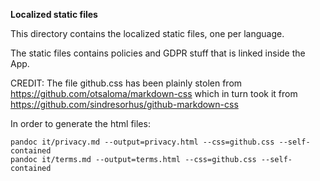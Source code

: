 **Localized static files**

This directory contains the localized static files, one per language.

The static files contains policies and GDPR stuff that is linked inside the App.

CREDIT: The file github.css has been plainly stolen from https://github.com/otsaloma/markdown-css which in turn took it from https://github.com/sindresorhus/github-markdown-css


In order to generate the html files:
````
pandoc it/privacy.md --output=privacy.html --css=github.css --self-contained
pandoc it/terms.md --output=terms.html --css=github.css --self-contained
````

